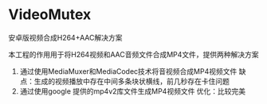 # VideoMutex

安卓版视频合成H264+AAC解决方案

本工程的作用用于将H264视频和AAC音频文件合成MP4文件，提供两种解决方案
1. 通过使用MediaMuxer和MediaCodec技术将音视频合成MP4视频文件
   缺点：生成的视频播放中存在中间多条块状横线，前几秒存在卡住问题
2. 通过使用google 提供的mp4v2库文件生成MP4视频文件
   优化：比较完美
